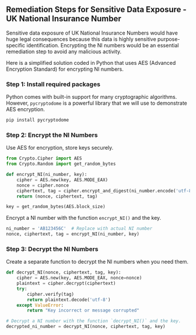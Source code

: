 

## Remediation Steps for Sensitive Data Exposure - UK National Insurance Number

Sensitive data exposure of UK National Insurance Numbers would have huge legal consequences because this data is highly sensitive purpose-specific identification. Encrypting the NI numbers would be an essential remediation step to avoid any malicious activity.

Here is a simplified solution coded in Python that uses AES (Advanced Encryption Standard) for encrypting NI numbers.

### Step 1: Install required packages
Python comes with built-in support for many cryptographic algorithms. However, `pycryptodome` is a powerful library that we will use to demonstrate AES encryption.

```bash
pip install pycryptodome
```

### Step 2: Encrypt the NI Numbers
Use AES for encryption, store keys securely.

```python
from Crypto.Cipher import AES
from Crypto.Random import get_random_bytes

def encrypt_NI(ni_number, key):
    cipher = AES.new(key, AES.MODE_EAX)
    nonce = cipher.nonce
    ciphertext, tag = cipher.encrypt_and_digest(ni_number.encode('utf-8'))
    return (nonce, ciphertext, tag)

key = get_random_bytes(AES.block_size)
```

Encrypt a NI number with the function `encrypt_NI()` and the key.

```python
ni_number = 'AB123456C'  # Replace with actual NI number
nonce, ciphertext, tag = encrypt_NI(ni_number, key)
```

### Step 3: Decrypt the NI Numbers

Create a separate function to decrypt the NI numbers when you need them.

```python
def decrypt_NI(nonce, ciphertext, tag, key):
    cipher = AES.new(key, AES.MODE_EAX, nonce=nonce)
    plaintext = cipher.decrypt(ciphertext)
    try:
        cipher.verify(tag)
        return plaintext.decode('utf-8')
    except ValueError:
        return "Key incorrect or message corrupted"

# Decrypt a NI number with the function `decrypt_NI()` and the key.
decrypted_ni_number = decrypt_NI(nonce, ciphertext, tag, key)
```
